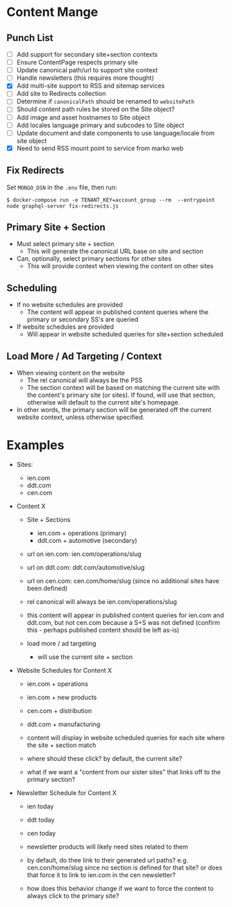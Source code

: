 # Content Mange

## Punch List
- [ ] Add support for secondary site+section contexts
- [ ] Ensure ContentPage respects primary site
- [ ] Update canonical path/url to support site context
- [ ] Handle newsletters (this requires more thought)
- [x] Add multi-site support to RSS and sitemap services
- [ ] Add site to Redirects collection
- [ ] Determine if `canonicalPath` should be renamed to `websitePath`
- [ ] Should content path rules be stored on the Site object?
- [ ] Add image and asset hostnames to Site object
- [ ] Add locales language primary and subcodes to Site object
- [ ] Update document and date components to use language/locale from site object
- [x] Need to send RSS mount point to service from marko web

## Fix Redirects
Set `MONGO_DSN` in the `.env` file, then run:

`$ docker-compose run -e TENANT_KEY=account_group --rm  --entrypoint node graphql-server fix-redirects.js`

## Primary Site + Section
- Must select primary site + section
  - This will generate the canonical URL base on site and section
- Can, optionally, select primary sections for other sites
  - This will provide context when viewing the content on other sites

## Scheduling
- If no website schedules are provided
  - The content will appear in published content queries where the primary or secondary SS's are queried
- If website schedules are provided
  -  Will appear in website scheduled queries for site+section scheduled

## Load More / Ad Targeting / Context
- When viewing content on the website
  - The rel canonical will always be the PSS
  - The section context will be based on matching the current site with the content's primary site (or sites). If found, will use that section, otherwise will default to the current site's homepage.
- In other words, the primary section will be generated off the current website context, unless otherwise specified.


# Examples
- Sites:
  - ien.com
  - ddt.com
  - cen.com

- Content X
  - Site + Sections
    - ien.com + operations (primary)
    - ddt.com + automotive (secondary)

  - url on ien.com: ien.com/operations/slug
  - url on ddt.com: ddt.com/automotive/slug
  - url on cen.com: cen.com/home/slug (since no additional sites have been defined)
  - rel canonical will always be ien.com/operations/slug

  - this content will appear in published content queries for ien.com and ddt.com, but not cen.com because a S+S was not defined (confirm this - perhaps published content should be left as-is)

  - load more / ad targeting
    - will use the current site + section

- Website Schedules for Content X
  - ien.com + operations
  - ien.com + new products
  - cen.com + distribution
  - ddt.com + manufacturing

  - content will display in website scheduled queries for each site where the site + section match
  - where should these click? by default, the current site?
  - what if we want a "content from our sister sites" that links off to the primary section?

- Newsletter Schedule for Content X
  - ien today
  - ddt today
  - cen today

  - newsletter products will likely need sites related to them

  - by default, do thee link to their generated url paths? e.g. cen.con/home/slug since no section is defined for that site? or does that force it to link to ien.com in the cen newsletter?

  - how does this behavior change if we want to force the content to always click to the primary site?
